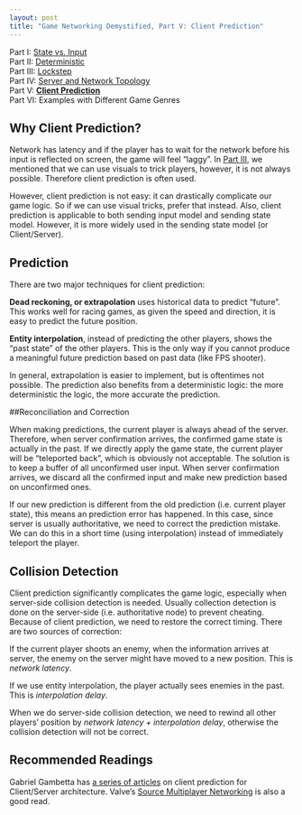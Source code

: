 ```yaml
---
layout: post
title: "Game Networking Demystified, Part V: Client Prediction"
---
```


Part I: [State vs. Input](https://ruoyusun.com/2019/03/28/game-networking-1.html)  
Part II: [Deterministic](https://ruoyusun.com/2019/03/29/game-networking-2.html)  
Part III: [Lockstep](https://ruoyusun.com/2019/04/06/game-networking-3.html)  
Part IV: [Server and Network Topology](https://ruoyusun.com/2019/04/07/game-networking-4.html)  
Part V: [**Client Prediction**](https://ruoyusun.com/2019/09/21/game-networking-5.html)  
Part VI: Examples with Different Game Genres  

## Why Client Prediction?

Network has latency and if the player has to wait for the network before his input is reflected on screen, the game will feel “laggy”. In [Part III](https://ruoyusun.com/2019/04/06/game-networking-3.html), we mentioned that we can use visuals to trick players, however, it is not always possible. Therefore client prediction is often used.

However, client prediction is not easy: it can drastically complicate our game logic. So if we can use visual tricks, prefer that instead. Also, client prediction is applicable to both sending input model and sending state model. However, it is more widely used in the sending state model (or Client/Server).

## Prediction

There are two major techniques for client prediction:

**Dead reckoning, or extrapolation** uses historical data to predict “future”. This works well for racing games, as given the speed and direction, it is easy to predict the future position.

**Entity interpolation**, instead of predicting the other players, shows the “past state” of the other players. This is the only way if you cannot produce a meaningful future prediction based on past data (like FPS shooter).

In general, extrapolation is easier to implement, but is oftentimes not possible. The prediction also benefits from a deterministic logic: the more deterministic the logic, the more accurate the prediction.

##Reconciliation and Correction

When making predictions, the current player is always ahead of the server. Therefore, when server confirmation arrives, the confirmed game state is actually in the past. If we directly apply the game state, the current player will be “teleported back”, which is obviously not acceptable. The solution is to keep a buffer of all unconfirmed user input. When server confirmation arrives, we discard all the confirmed input and make new prediction based on unconfirmed ones.

If our new prediction is different from the old prediction (i.e. current player state), this means an prediction error has happened. In this case, since server is usually authoritative, we need to correct the prediction mistake. We can do this in a short time (using interpolation) instead of immediately teleport the player.

## Collision Detection

Client prediction significantly complicates the game logic, especially when server-side collision detection is needed. Usually collection detection is done on the server-side (i.e. authoritative node) to prevent cheating. Because of client prediction, we need to restore the correct timing. There are two sources of correction:

If the current player shoots an enemy, when the information arrives at server, the enemy on the server might have moved to a new position. This is *network latency*.

If we use entity interpolation, the player actually sees enemies in the past. This is *interpolation delay*.

When we do server-side collision detection, we need to rewind all other players’ position by *network latency + interpolation delay*, otherwise the collision detection will not be correct.

## Recommended Readings

Gabriel Gambetta has [a series of articles](https://www.gabrielgambetta.com/client-server-game-architecture.html) on client prediction for Client/Server architecture. Valve’s [Source Multiplayer Networking](https://developer.valvesoftware.com/wiki/Source_Multiplayer_Networking) is also a good read.